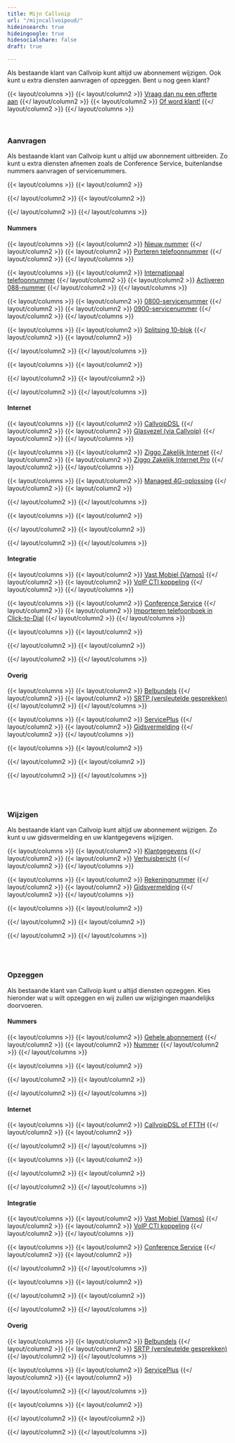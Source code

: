 ```yaml
---
title: Mijn Callvoip
url: "/mijncallvoipoud/"
hideinsearch: true
hideingoogle: true
hidesocialshare: false
draft: true

---
```

Als bestaande klant van Callvoip kunt altijd uw abonnement wijzigen. Ook kunt u extra diensten aanvragen of opzeggen. Bent u nog geen klant?

{{< layout/columns >}}
{{< layout/column2 >}}
<a href="/offerte/" class="button-outline button-outline-secondary">Vraag dan nu een offerte aan</a>
{{</ layout/column2 >}}
{{< layout/column2 >}}
<a href="https://www.callvoip.nl/download/callvoip/CallVoip_telefonie_aanvraagformulier.pdf" class="button">Of word klant!</a>
{{</ layout/column2 >}}
{{</ layout/columns >}}

<br>

### Aanvragen

Als bestaande klant van Callvoip kunt u altijd uw abonnement uitbreiden. Zo kunt u extra diensten afnemen zoals de Conference Service, buitenlandse nummers aanvragen of servicenummers.

{{< layout/columns >}}
{{< layout/column2 >}}

{{</ layout/column2 >}}
{{< layout/column2 >}}

{{</ layout/column2 >}}
{{</ layout/columns >}}

#### Nummers

{{< layout/columns >}}
{{< layout/column2 >}}
[Nieuw nummer](/aanvragen/nummer/)
{{</ layout/column2 >}}
{{< layout/column2 >}}
[Porteren telefoonnummer](/aanvragen/portering/)
{{</ layout/column2 >}}
{{</ layout/columns >}}

{{< layout/columns >}}
{{< layout/column2 >}}
[Internationaal telefoonnummer](/aanvragen/internationaal-nummer/)
{{</ layout/column2 >}}
{{< layout/column2 >}}
[Activeren 088-nummer](/aanvragen/088-blok-activatie/)
{{</ layout/column2 >}}
{{</ layout/columns >}}

{{< layout/columns >}}
{{< layout/column2 >}}
[0800-servicenummer](/aanvragen/0800-activatie/)
{{</ layout/column2 >}}
{{< layout/column2 >}}
[0900-servicenummer](/aanvragen/0900-activatie/)
{{</ layout/column2 >}}
{{</ layout/columns >}}

{{< layout/columns >}}
{{< layout/column2 >}}
[Splitsing 10-blok](/aanvragen/splitsing-10-blok/)
{{</ layout/column2 >}}
{{< layout/column2 >}}

{{</ layout/column2 >}}
{{</ layout/columns >}}

{{< layout/columns >}}
{{< layout/column2 >}}

{{</ layout/column2 >}}
{{< layout/column2 >}}

{{</ layout/column2 >}}
{{</ layout/columns >}}

#### Internet

{{< layout/columns >}}
{{< layout/column2 >}}
[CallvoipDSL](https://files.callvoip.nl/downloads/callvoip-adsl-vdsl_aanvraagformulier.pdf "Callvoip Business DSL")
{{</ layout/column2 >}}
{{< layout/column2 >}}
[Glasvezel (via Callvoip)](https://www.simmpl.nl/downloads/callvoip_ftth_aanvraagformulier.pdf)
{{</ layout/column2 >}}
{{</ layout/columns >}}

{{< layout/columns >}}
{{< layout/column2 >}}
[Ziggo Zakelijk Internet](https://www.callvoip.nl/download/callvoip/callvoip_aanvraagformulier_ziggo-connect-zzp.pdf)
{{</ layout/column2 >}}
{{< layout/column2 >}}
[Ziggo Zakelijk Internet Pro](https://www.callvoip.nl/download/callvoip/callvoip_aanvraagformulier_ziggo-connect-mkb.pdf)
{{</ layout/column2 >}}
{{</ layout/columns >}}

{{< layout/columns >}}
{{< layout/column2 >}}
[Managed 4G-oplossing](/aanvragen/managed-4g/)
{{</ layout/column2 >}}
{{< layout/column2 >}}

{{</ layout/column2 >}}
{{</ layout/columns >}}

{{< layout/columns >}}
{{< layout/column2 >}}

{{</ layout/column2 >}}
{{< layout/column2 >}}

{{</ layout/column2 >}}
{{</ layout/columns >}}

#### Integratie

{{< layout/columns >}}
{{< layout/column2 >}}
[Vast Mobiel (Vamos)](/aanvragen/vamos/)
{{</ layout/column2 >}}
{{< layout/column2 >}}
[VoIP CTI koppeling](/aanvragen/voip-cti/)
{{</ layout/column2 >}}
{{</ layout/columns >}}

{{< layout/columns >}}
{{< layout/column2 >}}
[Conference Service](/aanvragen/conference/)
{{</ layout/column2 >}}
{{< layout/column2 >}}
[Importeren telefoonboek in Click-to-Dial](/aanvragen/importeren-telefoonboek-c2d/)
{{</ layout/column2 >}}
{{</ layout/columns >}}

{{< layout/columns >}}
{{< layout/column2 >}}

{{</ layout/column2 >}}
{{< layout/column2 >}}

{{</ layout/column2 >}}
{{</ layout/columns >}}

#### Overig

{{< layout/columns >}}
{{< layout/column2 >}}
[Belbundels](/aanvragen/belbundel/)
{{</ layout/column2 >}}
{{< layout/column2 >}}
[SRTP (versleutelde gesprekken)](/aanvragen/srtp/)
{{</ layout/column2 >}}
{{</ layout/columns >}}

{{< layout/columns >}}
{{< layout/column2 >}}
[ServicePlus](/aanvragen/serviceplus/)
{{</ layout/column2 >}}
{{< layout/column2 >}}
[Gidsvermelding](/aanvragen/gidsvermelding/)
{{</ layout/column2 >}}
{{</ layout/columns >}}

{{< layout/columns >}}
{{< layout/column2 >}}

{{</ layout/column2 >}}
{{< layout/column2 >}}

{{</ layout/column2 >}}
{{</ layout/columns >}}

<br><br>

### Wijzigen

Als bestaande klant van Callvoip kunt altijd uw abonnement wijzigen. Zo kunt u uw gidsvermelding en uw klantgegevens wijzigen.

{{< layout/columns >}}
{{< layout/column2 >}}
[Klantgegevens](/wijzigen/klantgegevens/)
{{</ layout/column2 >}}
{{< layout/column2 >}}
[Verhuisbericht](/wijzigen/verhuisbericht/)
{{</ layout/column2 >}}
{{</ layout/columns >}}

{{< layout/columns >}}
{{< layout/column2 >}}
[Rekeningnummer](/wijzigen/rekeningnummer/)
{{</ layout/column2 >}}
{{< layout/column2 >}}
[Gidsvermelding](/wijzigen/gidsvermelding/)
{{</ layout/column2 >}}
{{</ layout/columns >}}

{{< layout/columns >}}
{{< layout/column2 >}}

{{</ layout/column2 >}}
{{< layout/column2 >}}

{{</ layout/column2 >}}
{{</ layout/columns >}}

<br><br>

### Opzeggen

Als bestaande klant van Callvoip kunt u altijd diensten opzeggen. Kies hieronder wat u wilt opzeggen en wij zullen uw wijzigingen maandelijks doorvoeren.

#### Nummers

{{< layout/columns >}}
{{< layout/column2 >}}
[Gehele abonnement](/opzeggen/abonnement/)
{{</ layout/column2 >}}
{{< layout/column2 >}}
[Nummer](/opzeggen/nummer/)
{{</ layout/column2 >}}
{{</ layout/columns >}}

{{< layout/columns >}}
{{< layout/column2 >}}

{{</ layout/column2 >}}
{{< layout/column2 >}}

{{</ layout/column2 >}}
{{</ layout/columns >}}

#### Internet

{{< layout/columns >}}
{{< layout/column2 >}}
[CallvoipDSL of FTTH](/opzeggen/internet-callvoip/)
{{</ layout/column2 >}}
{{< layout/column2 >}}

{{</ layout/column2 >}}
{{</ layout/columns >}}

{{< layout/columns >}}
{{< layout/column2 >}}

{{</ layout/column2 >}}
{{< layout/column2 >}}

{{</ layout/column2 >}}
{{</ layout/columns >}}

#### Integratie

{{< layout/columns >}}
{{< layout/column2 >}}
[Vast Mobiel (Vamos)](/opzeggen/vamos/)
{{</ layout/column2 >}}
{{< layout/column2 >}}
[VoIP CTI koppeling](/opzeggen/voipcti/)
{{</ layout/column2 >}}
{{</ layout/columns >}}

{{< layout/columns >}}
{{< layout/column2 >}}
[Conference Service](/opzeggen/conference/)
{{</ layout/column2 >}}
{{< layout/column2 >}}

{{</ layout/column2 >}}
{{</ layout/columns >}}

{{< layout/columns >}}
{{< layout/column2 >}}

{{</ layout/column2 >}}
{{< layout/column2 >}}

{{</ layout/column2 >}}
{{</ layout/columns >}}

#### Overig

{{< layout/columns >}}
{{< layout/column2 >}}
[Belbundels](/opzeggen/belbundel/)
{{</ layout/column2 >}}
{{< layout/column2 >}}
[SRTP (versleutelde gesprekken)](/opzeggen/srtp/)
{{</ layout/column2 >}}
{{</ layout/columns >}}

{{< layout/columns >}}
{{< layout/column2 >}}
[ServicePlus](/opzeggen/serviceplus/)
{{</ layout/column2 >}}
{{< layout/column2 >}}

{{</ layout/column2 >}}
{{</ layout/columns >}}

{{< layout/columns >}}
{{< layout/column2 >}}

{{</ layout/column2 >}}
{{< layout/column2 >}}

{{</ layout/column2 >}}
{{</ layout/columns >}}